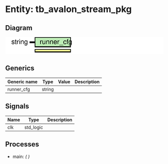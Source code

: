# Entity: tb_avalon_stream_pkg
## Diagram
![Diagram](tb_avalon_stream_pkg.svg "Diagram")
## Generics
| Generic name | Type   | Value | Description |
| ------------ | ------ | ----- | ----------- |
| runner_cfg   | string |       |             |
## Signals
| Name | Type      | Description |
| ---- | --------- | ----------- |
| clk  | std_logic |             |
## Processes
- main: _(  )_

